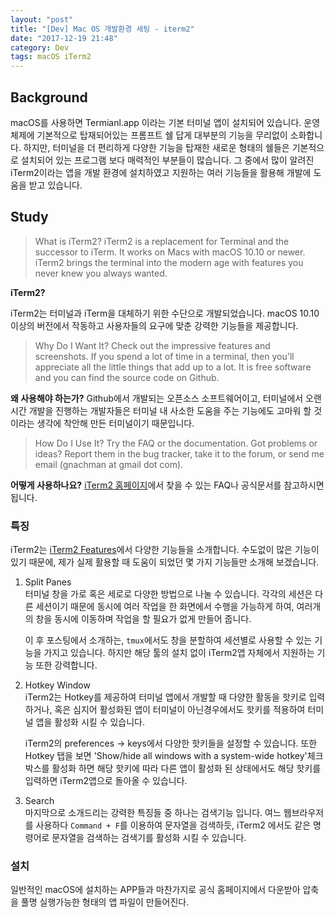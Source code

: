 ```yaml
---
layout: "post"
title: "[Dev] Mac OS 개발환경 세팅 - iterm2"
date: "2017-12-19 21:48"
category: Dev
tags: macOS iTerm2
---
```


## Background
macOS를 사용하면 Termianl.app 이라는 기본 터미널 앱이 설치되어 있습니다. 운영체제에 기본적으로 탑재되어있는 프롬프트 쉘 답게 대부분의 기능을 무리없이 소화합니다. 하지만, 터미널을 더 편리하게 다양한 기능을 탑재한 새로운 형태의 쉘들은 기본적으로 설치되어 있는 프로그램 보다 매력적인 부분들이 많습니다. 그 중에서 많이 알려진 iTerm2이라는 앱을 개발 환경에 설치하였고 지원하는 여러 기능들을 활용해 개발에 도움을 받고 있습니다.

## Study

>What is iTerm2?
iTerm2 is a replacement for Terminal and the successor to iTerm. It works on Macs with macOS 10.10 or newer. iTerm2 brings the terminal into the modern age with features you never knew you always wanted.

**iTerm2?**

iTerm2는 터미널과 iTerm을 대체하기 위한 수단으로 개발되었습니다. macOS 10.10이상의 버전에서 작동하고 사용자들의 요구에 맞춘 강력한 기능들을 제공합니다.

>Why Do I Want It?
Check out the impressive features and screenshots. If you spend a lot of time in a terminal, then you'll appreciate all the little things that add up to a lot. It is free software and you can find the source code on Github.

**왜 사용해야 하는가?**
Github에서 개발되는 오픈소스 소프트웨어이고, 터미널에서 오랜시간 개발을 진행하는 개발자들은 터미널 내 사소한 도움을 주는 기능에도 고마워 할 것이라는 생각에 착안해 만든 터미널이기 때문입니다.

>How Do I Use It?
Try the FAQ or the documentation. Got problems or ideas? Report them in the bug tracker, take it to the forum, or send me email (gnachman at gmail dot com).

**어떻게 사용하나요?**
[iTerm2 홈페이지](https://www.iterm2.com/index.html)에서 찾을 수 있는 FAQ나 공식문서를 참고하시면 됩니다.

### 특징
iTerm2는 [iTerm2 Features](https://www.iterm2.com/features.html)에서 다양한 기능들을 소개합니다. 수도없이 많은 기능이 있기 때문에, 제가 실제 활용할 때 도움이 되었던 몇 가지 기능들만 소개해 보겠습니다.

1. Split Panes  
터미널 창을 가로 혹은 세로로 다양한 방법으로 나눌 수 있습니다. 각각의 세션은 다른 세션이기 때문에 동시에 여러 작업을 한 화면에서 수행을 가능하게 하여, 여러개의 창을 동시에 이동하며 작업을 할 필요가 없게 만들어 줍니다.  

    이 후 포스팅에서 소개하는, `tmux`에서도 창을 분할하여 세션별로 사용할 수 있는 기능을 가지고 있습니다. 하지만 해당 툴의 설치 없이 iTerm2앱 자체에서 지원하는 기능 또한 강력합니다.

2. Hotkey Window  
iTerm2는 Hotkey를 제공하여 터미널 앱에서 개발할 때 다양한 활동을 핫키로 입력하거나, 혹은 심지어 활성화된 앱이 터미널이 아닌경우에서도 핫키를 적용하여 터미널 앱을 활성화 시킬 수 있습니다.

    iTerm2의 preferences -> keys에서 다양한 핫키들을 설정할 수 있습니다. 또한
    Hotkey 탭을 보면 'Show/hide all windows with a system-wide hotkey'체크 박스를 활성화 하면 해당 핫키에 따라 다른 앱이 활성화 된 상태에서도 해당 핫키를 입력하면 iTerm2앱으로 돌아올 수 있습니다.

3. Search  
마지막으로 소개드리는 강력한 특징들 중 하나는 검색기능 입니다. 여느 웹브라우저를 사용하다 `Command + F`를 이용하여 문자열을 검색하듯, iTerm2 에서도 같은 명령어로 문자열을 검색하는 검색기를 활성화 시킬 수 있습니다.

### 설치
일반적인 macOS에 설치하는 APP들과 마찬가지로 공식 홈페이지에서 다운받아 압축을 풀명 실행가능한 형태의 앱 파일이 만들어진다.
